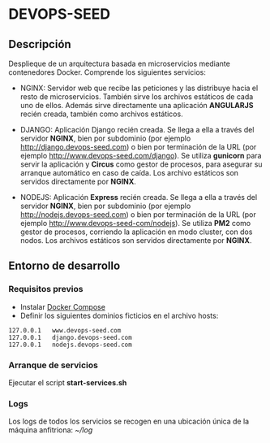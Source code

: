 # DEVOPS-SEED

## Descripción

Desplieque de un arquitectura basada en microservicios mediante contenedores Docker. Comprende los siguientes servicios:

* NGINX: Servidor web que recibe las peticiones y las distribuye hacia el resto de microservicios. También sirve los archivos estáticos de cada uno de ellos. Además sirve directamente una aplicación **ANGULARJS** recién creada, también como archivos estáticos.

* DJANGO: Aplicación Django recién creada. Se llega a ella a través del servidor **NGINX**, bien por subdominio (por ejemplo http://django.devops-seed.com) o bien por terminación de la URL (por ejemplo http://www.devops-seed.com/django). Se utiliza **gunicorn** para servir la aplicación y **Circus** como gestor de procesos, para asegurar su arranque automático en caso de caída. Los archivo estáticos son servidos directamente por **NGINX**.

* NODEJS: Aplicación **Express** recién creada. Se llega a ella a través del servidor **NGINX**, bien por subdominio (por ejemplo http://nodejs.devops-seed.com) o bien por terminación de la URL (por ejemplo http://www.devops-seed-com/nodejs). Se utiliza **PM2** como gestor de procesos, corriendo la aplicación en modo cluster, con dos nodos. Los archivos estáticos son servidos directamente por **NGINX**.

## Entorno de desarrollo

### Requisitos previos

* Instalar [Docker Compose](https://docs.docker.com/compose/install/)
* Definir los siguientes dominios ficticios en el archivo hosts:
```
127.0.0.1   www.devops-seed.com
127.0.0.1   django.devops-seed.com
127.0.0.1   nodejs.devops-seed.com
```

### Arranque de servicios

Ejecutar el script **start-services.sh**

### Logs

Los logs de todos los servicios se recogen en una ubicación única de la máquina anfitriona: *~/log*

